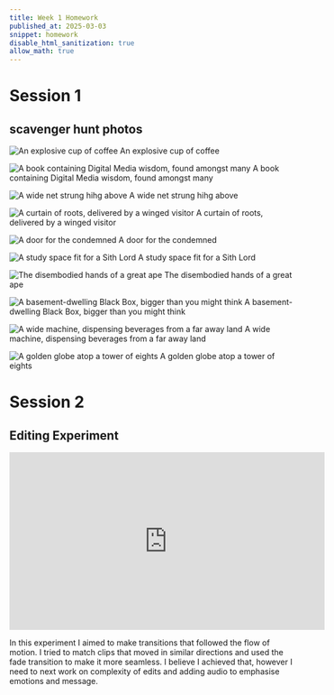 ```yaml
---
title: Week 1 Homework
published_at: 2025-03-03
snippet: homework
disable_html_sanitization: true
allow_math: true
---
```


# Session 1
## scavenger hunt  photos

![An explosive cup of coffee](scavenger5.jpg)
An explosive cup of coffee

![A book containing Digital Media wisdom, found amongst many](scacenger8.jpg)
A book containing Digital Media wisdom, found amongst many

![A wide net strung hihg above](scavenger9.jpg)
A wide net strung hihg above

![A curtain of roots, delivered by a winged visitor](scavenger1.jpg)
A curtain of roots, delivered by a winged visitor

![A door for the condemned](scavenger3.jpg)
A door for the condemned

![A study space fit for a Sith Lord](scavenger10.jpg)
A study space fit for a Sith Lord

![The disembodied hands of a great ape](scavenger4.jpg)
The disembodied hands of a great ape

![A basement-dwelling Black Box, bigger than you might think](scavenger6.jpg)
A basement-dwelling Black Box, bigger than you might think

![A wide machine, dispensing beverages from a far away land](scavenger7.jpg)
A wide machine, dispensing beverages from a far away land

![A golden globe atop a tower of eights](scavenger2.jpg)
A golden globe atop a tower of eights



# Session 2
## Editing Experiment
<iframe width="560" height="315" src="https://www.youtube.com/embed/Uot4s4DujEY?si=5js-gvztG76usTlS" title="YouTube video player" frameborder="0" allow="accelerometer; autoplay; clipboard-write; encrypted-media; gyroscope; picture-in-picture; web-share" referrerpolicy="strict-origin-when-cross-origin" allowfullscreen></iframe>

In this experiment I aimed to make transitions that followed the flow of motion. I tried to match clips that moved in similar directions and used the fade transition to make it more seamless. I believe I achieved that, however I need to next work on complexity of edits and adding audio to emphasise emotions and message.
